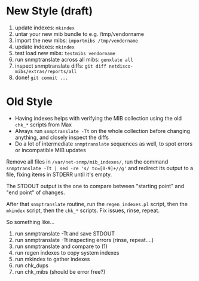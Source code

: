 # New Style (draft)

1. update indexes: `mkindex`
1. untar your new mib bundle to e.g. /tmp/vendorname
1. import the new mibs: `importmibs /tmp/vendorname`
1. update indexes: `mkindex`
1. test load new mibs: `testmibs vendorname`
1. run snmptranslate across all mibs: `genxlate all`
1. inspect snmptranslate diffs: `git diff netdisco-mibs/extras/reports/all`
1. done! `git commit ...`

# Old Style
* Having indexes helps with verifying the MIB collection using the old `chk_*` scripts from Max
* Always run `snmptranslate -Tt` on the whole collection before changing anything, and closely inspect the diffs
* Do a lot of intermediate `snmptranslate` sequences as well, to spot errors or incompatible MIB updates

Remove all files in `/var/net-snmp/mib_indexes/`, run the command `snmptranslate -Tt | sed -re 's/ tc=[0-9]+//g'`
and redirect its output to a file, fixing items in STDERR until it's empty.

The STDOUT output is the one to compare between "starting point" and "end point" of changes.

After that `snmptranslate` routine, run the `regen_indexes.pl` script, then the `mkindex` script, then the `chk_*` scripts. Fix issues, rinse, repeat.

So something like...

1. run snmptranslate -Tt and save STDOUT
2. run snmptranslate -Tt inspecting errors (rinse, repeat....)
3. run snmptranslate and compare to (1)
4. run regen indexes to copy system indexes
5. run mkindex to gather indexes
6. run chk_dups
7. run chk_mibs (should be error free?)


